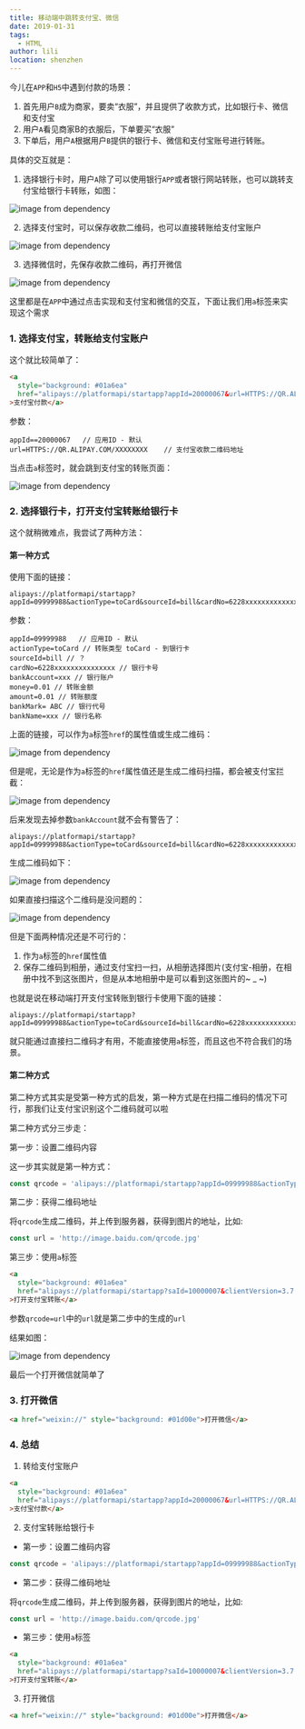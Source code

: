 ```yaml
---
title: 移动端中跳转支付宝、微信
date: 2019-01-31
tags:
  - HTML
author: lili
location: shenzhen
---
```


今儿在` APP `和` H5 `中遇到付款的场景：
1. 首先用户` B `成为商家，要卖“衣服”，并且提供了收款方式，比如银行卡、微信和支付宝
2. 用户` A `看见商家B的衣服后，下单要买“衣服”
3. 下单后，用户` A `根据用户` B `提供的银行卡、微信和支付宝账号进行转账。

具体的交互就是：

1. 选择银行卡时，用户` A `除了可以使用银行` APP `或者银行网站转账，也可以跳转支付宝给银行卡转账，如图：

![image from dependency](../../.vuepress/public/images/h5-link-to-app/1.png)

2. 选择支付宝时，可以保存收款二维码，也可以直接转账给支付宝账户

![image from dependency](../../.vuepress/public/images/h5-link-to-app/2.png)

3. 选择微信时，先保存收款二维码，再打开微信

![image from dependency](../../.vuepress/public/images/h5-link-to-app/3.png)

这里都是在` APP `中通过点击实现和支付宝和微信的交互，下面让我们用` a `标签来实现这个需求

### 1. 选择支付宝，转账给支付宝账户

这个就比较简单了：

```html
<a
  style="background: #01a6ea"
  href="alipays://platformapi/startapp?appId=20000067&url=HTTPS://QR.ALIPAY.COM/XXXXXXXX"
>支付宝付款</a>
```

参数：

```
appId==20000067   // 应用ID - 默认
url=HTTPS://QR.ALIPAY.COM/XXXXXXXX    // 支付宝收款二维码地址
```

当点击` a `标签时，就会跳到支付宝的转账页面：

![image from dependency](../../.vuepress/public/images/h5-link-to-app/4.png)

### 2. 选择银行卡，打开支付宝转账给银行卡

这个就稍微难点，我尝试了两种方法：

#### 第一种方式

使用下面的链接：

```
alipays://platformapi/startapp?appId=09999988&actionType=toCard&sourceId=bill&cardNo=6228xxxxxxxxxxxxxxx&bankAccount=xxx&money=0.01&amount=0.01&bankMark=ABC&bankName=xxx
```

参数：

```
appId=09999988   // 应用ID - 默认
actionType=toCard // 转账类型 toCard - 到银行卡
sourceId=bill // ？
cardNo=6228xxxxxxxxxxxxxxx // 银行卡号
bankAccount=xxx // 银行账户
money=0.01 // 转账金额
amount=0.01 // 转账额度
bankMark= ABC // 银行代号
bankName=xxx // 银行名称
```

上面的链接，可以作为` a `标签` href `的属性值或生成二维码：

![image from dependency](../../.vuepress/public/images/h5-link-to-app/alipay-to-bank.png)


但是呢，无论是作为` a `标签的` href `属性值还是生成二维码扫描，都会被支付宝拦截：

![image from dependency](../../.vuepress/public/images/h5-link-to-app/5.jpeg)

后来发现去掉参数` bankAccount `就不会有警告了：

```
alipays://platformapi/startapp?appId=09999988&actionType=toCard&sourceId=bill&cardNo=6228xxxxxxxxxxxxxxx&money=0.01&amount=0.01&bankMark=ABC&bankName=xxx
```

生成二维码如下：

![image from dependency](../../.vuepress/public/images/h5-link-to-app/alipay-to-bank-2.png)


如果直接扫描这个二维码是没问题的：

![image from dependency](../../.vuepress/public/images/h5-link-to-app/6.png)

但是下面两种情况还是不可行的：
1. 作为` a `标签的` href `属性值
2. 保存二维码到相册，通过支付宝扫一扫，从相册选择图片(支付宝-相册，在相册中找不到这张图片，但是从本地相册中是可以看到这张图片的~ _ ~)

也就是说在移动端打开支付宝转账到银行卡使用下面的链接：

```
alipays://platformapi/startapp?appId=09999988&actionType=toCard&sourceId=bill&cardNo=6228xxxxxxxxxxxxxxx&money=0.01&amount=0.01&bankMark=ABC&bankName=xxx
```

就只能通过直接扫二维码才有用，不能直接使用` a `标签，而且这也不符合我们的场景。

#### 第二种方式

第二种方式其实是受第一种方式的启发，第一种方式是在扫描二维码的情况下可行，那我们让支付宝识别这个二维码就可以啦

第二种方式分三步走：

第一步：设置二维码内容

这一步其实就是第一种方式：

```js
const qrcode = 'alipays://platformapi/startapp?appId=09999988&actionType=toCard&sourceId=bill&cardNo=6228xxxxxxxxxxxxxxx&money=0.01&amount=0.01&bankMark=ABC&bankName=xxx'
```

第二步：获得二维码地址

将` qrcode `生成二维码，并上传到服务器，获得到图片的地址，比如:

```js
const url = 'http://image.baidu.com/qrcode.jpg'
```

第三步：使用` a `标签

```html
<a
  style="background: #01a6ea"
  href="alipays://platformapi/startapp?saId=10000007&clientVersion=3.7.0.0718&qrcode=url"
>打开支付宝转账</a>
```

参数` qrcode=url `中的` url `就是第二步中的生成的` url `

结果如图：

![image from dependency](../../.vuepress/public/images/h5-link-to-app/gif.gif)

最后一个打开微信就简单了

### 3. 打开微信

```html
<a href="weixin://" style="background: #01d00e">打开微信</a>
```


### 4. 总结

1. 转给支付宝账户

```html
<a
  style="background: #01a6ea"
  href="alipays://platformapi/startapp?appId=20000067&url=HTTPS://QR.ALIPAY.COM/XXXXXXXX"
>支付宝付款</a>
```

2. 支付宝转账给银行卡
- 第一步：设置二维码内容

```js
const qrcode = 'alipays://platformapi/startapp?appId=09999988&actionType=toCard&sourceId=bill&cardNo=6228xxxxxxxxxxxxxxx&money=0.01&amount=0.01&bankMark=ABC&bankName=xxx'
```

- 第二步：获得二维码地址

将` qrcode `生成二维码，并上传到服务器，获得到图片的地址，比如:

```js
const url = 'http://image.baidu.com/qrcode.jpg'
```

- 第三步：使用` a `标签

```html
<a
  style="background: #01a6ea"
  href="alipays://platformapi/startapp?saId=10000007&clientVersion=3.7.0.0718&qrcode=url"
>打开支付宝转账</a>
```
3. 打开微信

```html
<a href="weixin://" style="background: #01d00e">打开微信</a>
```
